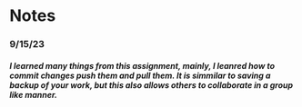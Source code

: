 # Notes
### 9/15/23

##### I learned many things from this assignment, mainly, I leanred how to commit changes push them and pull them. It is simmilar to saving a backup of your work, but this also allows others to collaborate in a group like manner.
